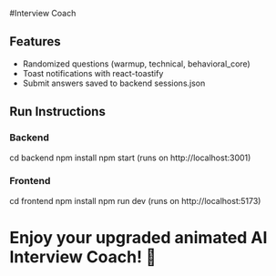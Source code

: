 #Interview Coach

## Features
- Randomized questions (warmup, technical, behavioral_core)
- Toast notifications with react-toastify
- Submit answers saved to backend sessions.json

## Run Instructions

### Backend
cd backend
npm install
npm start (runs on http://localhost:3001)

### Frontend
cd frontend
npm install
npm run dev (runs on http://localhost:5173)

Enjoy your upgraded animated AI Interview Coach! 🚀
=======
